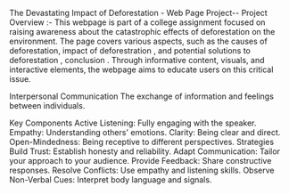 The Devastating Impact of Deforestation -
Web Page Project--
Project Overview :-
This webpage is part of a college assignment focused on raising awareness about the catastrophic effects of deforestation on the environment. The page covers various aspects, such as the causes of deforestation, impact of deforestration , and potential solutions to  deforestation , conclusion . Through informative content, visuals, and interactive elements, the webpage aims to educate users on this critical issue.

Interpersonal Communication
The exchange of information and feelings between individuals.

Key Components
Active Listening: Fully engaging with the speaker.
Empathy: Understanding others' emotions.
Clarity: Being clear and direct.
Open-Mindedness: Being receptive to different perspectives.
Strategies
Build Trust: Establish honesty and reliability.
Adapt Communication: Tailor your approach to your audience.
Provide Feedback: Share constructive responses.
Resolve Conflicts: Use empathy and listening skills.
Observe Non-Verbal Cues: Interpret body language and signals.



